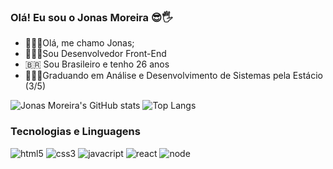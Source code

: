 ### Olá! Eu sou o Jonas Moreira 😎🖐️

<ul>
<li>🙋🏾‍♂️Olá, me chamo Jonas;</li>
<li>👨🏾‍💻Sou Desenvolvedor Front-End</li>
<li>🇧🇷 Sou Brasileiro e tenho 26 anos</li>
<li>👨🏾‍🎓Graduando em Análise e Desenvolvimento de Sistemas pela Estácio (3/5)</li>
</ul>

![Jonas Moreira's GitHub stats](https://github-readme-stats.vercel.app/api?username=JonasMoreiraDev&show_icons=true&theme=merko) ![Top Langs](https://github-readme-stats.vercel.app/api/top-langs/?username=JonasMoreiraDev&layout=compact)


### Tecnologias e Linguagens

<div style="display: inline-block">
    <img text-align="center" src="https://img.shields.io/badge/HTML5-E34F26?style=for-the-badge&logo=html5&logoColor=white" alt="html5" />
    <img text-align="center" src="https://img.shields.io/badge/CSS3-1572B6?style=for-the-badge&logo=css3&logoColor=white" alt="css3" />
    <img text-align="center" src="https://img.shields.io/badge/JavaScript-323330?style=for-the-badge&logo=javascript&logoColor=F7DF1E" alt="javacript" />
    <img text-align="center" src="https://img.shields.io/badge/React-20232A?style=for-the-badge&logo=react&logoColor=61DAFB" alt="react" />
    <img text-align="center" src="https://img.shields.io/badge/Node.js-43853D?style=for-the-badge&logo=node.js&logoColor=white" alt="node" />
</div><br>
